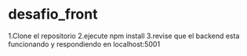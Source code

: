 # desafio_front
1.Clone el repositorio
2.ejecute npm install
3.revise que el backend esta funcionando y respondiendo en localhost:5001
